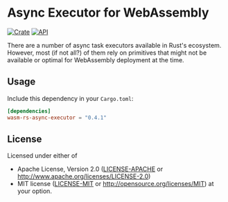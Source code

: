 # Async Executor for WebAssembly
[![Crate](https://img.shields.io/crates/v/wasm-rs-async-executor.svg)](https://crates.io/crates/wasm-rs-async-executor)
[![API](https://docs.rs/wasm-rs-async-executor/badge.svg)](https://docs.rs/wasm-rs-async-executor)

There are a number of async task executors available in Rust's ecosystem.
However, most (if not all?) of them rely on primitives that might not be
available or optimal for WebAssembly deployment at the time.

## Usage

Include this dependency in your `Cargo.toml`:

```toml
[dependencies]
wasm-rs-async-executor = "0.4.1"
```

## License

Licensed under either of

 * Apache License, Version 2.0 ([LICENSE-APACHE](LICENSE-APACHE) or http://www.apache.org/licenses/LICENSE-2.0)
 * MIT license ([LICENSE-MIT](LICENSE-MIT) or http://opensource.org/licenses/MIT) at your option.
